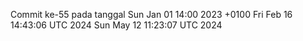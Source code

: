 Commit ke-55 pada tanggal Sun Jan 01 14:00 2023 +0100
Fri Feb 16 14:43:06 UTC 2024
Sun May 12 11:23:07 UTC 2024
